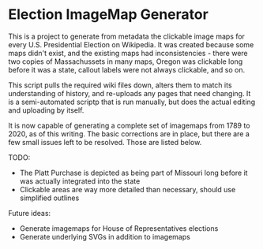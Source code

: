 Election ImageMap Generator
===========================

This is a project to generate from metadata the clickable image maps for every U.S. Presidential Election
on Wikipedia. It was created because some maps didn't exist, and the existing maps had inconsistencies -
there were two copies of Massachussets in many maps, Oregon was clickable long before it was a state,
callout labels were not always clickable, and so on.

This script pulls the required wiki files down, alters them to match its understanding of history,
and re-uploads any pages that need changing. It is a semi-automated scriptp that is run manually,
but does the actual editing and uploading by itself.

It is now capable of generating a complete set of imagemaps from 1789 to 2020, as of this writing.
The basic corrections are in place, but there are a few small issues left to be resolved. Those are listed below.

TODO:
 - The Platt Purchase is depicted as being part of Missouri long before it was actually integrated into the state
 - Clickable areas are way more detailed than necessary, should use simplified outlines

Future ideas:
 - Generate imagemaps for House of Representatives elections
 - Generate underlying SVGs in addition to imagemaps
